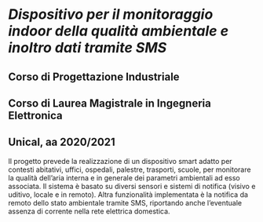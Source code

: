 # *_Dispositivo per il monitoraggio indoor della qualità ambientale e inoltro dati tramite SMS_*
## Corso di Progettazione Industriale
## Corso di Laurea Magistrale in Ingegneria Elettronica
## Unical, aa 2020/2021
Il progetto prevede la realizzazione di un dispositivo smart adatto per contesti abitativi, uffici, ospedali, palestre, trasporti, scuole, per monitorare la qualità dell’aria interna e in generale dei parametri ambientali ad esso associata.
Il sistema è basato su diversi sensori e sistemi di notifica (visivo e uditivo, locale e in remoto). Altra funzionalità implementata è la notifica da remoto dello stato ambientale tramite SMS, riportando anche l’eventuale assenza di corrente nella rete elettrica domestica.